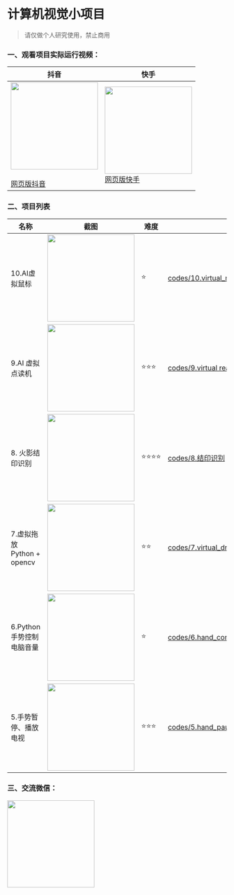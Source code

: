 # 计算机视觉小项目

> 请仅做个人研究使用，禁止商用



### 一、观看项目实际运行视频：

| 抖音                                                         | 快手                                                         |
| ------------------------------------------------------------ | ------------------------------------------------------------ |
| <img src="https://enpei-md.oss-cn-hangzhou.aliyuncs.com/imgIMG_5859.JPG?x-oss-process=style/wp" style="width:200px" /><br/><br />[网页版抖音](https://www.douyin.com/user/MS4wLjABAAAAPIrmWhFY-OHt5X8GZcHGqwDo3J29gYHcgG-QebKIDd4Wu_f4dwM2hNoEYyQBcim2?enter_from=search_result&enter_method=search_result&extra_params=%7B%22search_params%22%3A%7B%22search_type%22%3A%22user%22%2C%22search_id%22%3A%22202111241756340101512071374A007D0F%22%2C%22search_keyword%22%3A%22enpe%22%2C%22search_result_id%22%3A%221205502393189652%22%7D%7D) | <img src="https://enpei-md.oss-cn-hangzhou.aliyuncs.com/imgIMG_5858.JPG?x-oss-process=style/wp" style="width:200px" /><br/>[网页版快手](https://www.kuaishou.com/profile/3x54fkprp4xtu4a) |



### 二、项目列表

| 名称                       | 截图                                                         | 难度                     | 代码                                                         |
| -------------------------- | ------------------------------------------------------------ | ------------------------ | ------------------------------------------------------------ |
| 10.AI虚拟鼠标              | <img src="https://enpei-md.oss-cn-hangzhou.aliyuncs.com/imgIMG_6083.PNG?x-oss-process=style/wp" style="width:200px;" /> | :star:                   | [codes/10.virtual_mouse](https://github.com/enpeizhao/CVprojects/tree/main/codes/10.virtual_mouse) |
| 9.AI 虚拟点读机            | <img src="https://enpei-md.oss-cn-hangzhou.aliyuncs.com/img20211211154451.png?x-oss-process=style/wp" style="width:200px;" /> | :star::star::star:       | [codes/9.virtual reader](https://github.com/enpeizhao/CVprojects/tree/main/codes/9.virtual%20reader) |
| 8. 火影结印识别            | <img src="https://enpei-md.oss-cn-hangzhou.aliyuncs.com/img20211201102837.png?x-oss-process=style/wp" style="width:200px;" /> | :star::star::star::star: | [codes/8.结印识别](https://github.com/enpeizhao/CVprojects/tree/main/codes/8.%E7%BB%93%E5%8D%B0%E8%AF%86%E5%88%AB) |
| 7.虚拟拖放 Python + opencv | <img src="https://enpei-md.oss-cn-hangzhou.aliyuncs.com/img20211120135236.png?x-oss-process=style/wp" style="width:200px;" /> | :star::star:             | [codes/7.virtual_drag_drop.py](https://github.com/enpeizhao/CVprojects/blob/main/codes/7.virtual_drag_drop) |
| 6.Python手势控制电脑音量   | <img src="https://enpei-md.oss-cn-hangzhou.aliyuncs.com/img20211120135209.png?x-oss-process=style/wp" style="width:200px;" /> | :star:                   | [codes/6.hand_control_volume.py](https://github.com/enpeizhao/CVprojects/blob/main/codes/6.hand_control_volume) |
| 5.手势暂停、播放电视       | <img src="https://enpei-md.oss-cn-hangzhou.aliyuncs.com/imgIMG_5885.jpg?x-oss-process=style/wp" style="width:200px" /> | :star::star::star:       | [codes/5.hand_pause_atv/handRemote.py](https://github.com/enpeizhao/CVprojects/blob/main/codes/5.hand_pause_atv/ ) |


### 三、交流微信：

<img src="https://enpei-md.oss-cn-hangzhou.aliyuncs.com/imgIMG_5862.JPG?x-oss-process=style/wp" style="width:200px;" />



